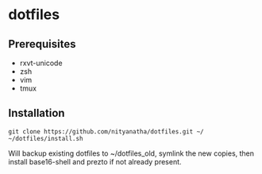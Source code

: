 # dotfiles
Prerequisites
-------------

* rxvt-unicode
* zsh
* vim
* tmux

Installation
------------

    git clone https://github.com/nityanatha/dotfiles.git ~/
    ~/dotfiles/install.sh
  
Will backup existing dotfiles to ~/dotfiles_old, symlink the new copies, then install base16-shell and prezto if not already present.
